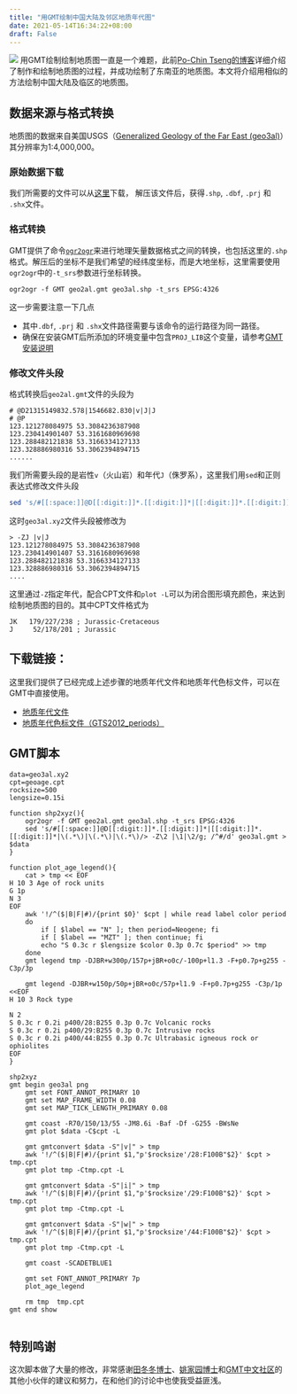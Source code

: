 ```yaml
---
title: "用GMT绘制中国大陆及邻区地质年代图"
date: 2021-05-14T16:34:22+08:00
draft: False
---
```


![](/img/gmt-map/geo3al.png)
用GMT绘制绘制地质图一直是一个难题，此前[Po-Chin Tseng的博客](https://jimmytseng79.github.io/GMT5_tutorials/geology_map.html)详细介绍了制作和绘制地质图的过程，并成功绘制了东南亚的地质图。本文将介绍用相似的方法绘制中国大陆及临区的地质图。

<!--more-->
## 数据来源与格式转换
地质图的数据来自美国USGS（[Generalized Geology of the Far East (geo3al)](https://catalog.data.gov/dataset/generalized-geology-of-the-far-east-geo3al)）其分辨率为1:4,000,000。

### 原始数据下载
我们所需要的文件可以从[这里](https://certmapper.cr.usgs.gov/data/we/ofr97470f/spatial/shape/geo3al.zip)下载，
解压该文件后，获得`.shp`, `.dbf`, `.prj` 和 `.shx`文件。

### 格式转换
GMT提供了命令[`ogr2ogr`](https://docs.gmt-china.org/latest/table/ogr2ogr/)来进行地理矢量数据格式之间的转换，也包括这里的`.shp`格式。解压后的坐标不是我们希望的经纬度坐标，而是大地坐标，这里需要使用`ogr2ogr`中的`-t_srs`参数进行坐标转换。

```
ogr2ogr -f GMT geo2al.gmt geo3al.shp -t_srs EPSG:4326
```

这一步需要注意一下几点
- 其中`.dbf`, `.prj` 和 `.shx`文件路径需要与该命令的运行路径为同一路径。
- 确保在安装GMT后所添加的环境变量中包含`PROJ_LIB`这个变量，请参考[GMT安装说明](https://docs.gmt-china.org/latest/install/macOS/#gmt)

### 修改文件头段
格式转换后`geo2al.gmt`文件的头段为
```
# @D21315149832.578|1546682.830|v|J|J
# @P
123.121278084975 53.3084236387908
123.230414901407 53.3161680969698
123.288482121838 53.3166334127133
123.328886980316 53.3062394894715
......
```
我们所需要头段的是岩性`v`（火山岩）和年代`J`（侏罗系），这里我们用`sed`和正则表达式修改文件头段
```bash
sed 's/#[[:space:]]@D[[:digit:]]*.[[:digit:]]*|[[:digit:]]*.[[:digit:]]*|\(.*\)|\(.*\)|\(.*\)/> -Z\2 |\1|\2/g; /^#/d' geo3al.gmt > geo3al.xy2
```
这时`geo3al.xy2`文件头段被修改为
```
> -ZJ |v|J
123.121278084975 53.3084236387908
123.230414901407 53.3161680969698
123.288482121838 53.3166334127133
123.328886980316 53.3062394894715
....
```
这里通过`-Z`指定年代，配合CPT文件和`plot -L`可以为闭合图形填充颜色，来达到绘制地质图的目的。其中CPT文件格式为
```
JK   179/227/238 ; Jurassic-Cretaceous
J     52/178/201 ; Jurassic
```

## 下载链接：
这里我们提供了已经完成上述步骤的地质年代文件和地质年代色标文件，可以在GMT中直接使用。
- [地质年代文件](/source/geo3al.xy2)
- [地质年代色标文件（GTS2012_periods）](/source/geoage.cpt)

## GMT脚本
```shell
data=geo3al.xy2
cpt=geoage.cpt
rocksize=500
lengsize=0.15i

function shp2xyz(){
    ogr2ogr -f GMT geo2al.gmt geo3al.shp -t_srs EPSG:4326
    sed 's/#[[:space:]]@D[[:digit:]]*.[[:digit:]]*|[[:digit:]]*.[[:digit:]]*|\(.*\)|\(.*\)|\(.*\)/> -Z\2 |\1|\2/g; /^#/d' geo3al.gmt > $data
}

function plot_age_legend(){
    cat > tmp << EOF
H 10 3 Age of rock units
G 1p
N 3
EOF
    awk '!/^($|B|F|#)/{print $0}' $cpt | while read label color period
    do
        if [ $label == "N" ]; then period=Neogene; fi
        if [ $label == "MZT" ]; then continue; fi
        echo "S 0.3c r $lengsize $color 0.3p 0.7c $period" >> tmp
    done
    gmt legend tmp -DJBR+w300p/157p+jBR+o0c/-100p+l1.3 -F+p0.7p+g255 -C3p/3p

    gmt legend -DJBR+w150p/50p+jBR+o0c/57p+l1.9 -F+p0.7p+g255 -C3p/1p <<EOF
H 10 3 Rock type

N 2
S 0.3c r 0.2i p400/28:B255 0.3p 0.7c Volcanic rocks
S 0.3c r 0.2i p400/29:B255 0.3p 0.7c Intrusive rocks
S 0.3c r 0.2i p400/44:B255 0.3p 0.7c Ultrabasic igneous rock or ophiolites 
EOF
}

shp2xyz
gmt begin geo3al png
    gmt set FONT_ANNOT_PRIMARY 10
    gmt set MAP_FRAME_WIDTH 0.08
    gmt set MAP_TICK_LENGTH_PRIMARY 0.08

    gmt coast -R70/150/13/55 -JM8.6i -Baf -Df -G255 -BWsNe
    gmt plot $data -C$cpt -L

    gmt gmtconvert $data -S"|v|" > tmp
    awk '!/^($|B|F|#)/{print $1,"p'$rocksize'/28:F100B"$2}' $cpt > tmp.cpt
    gmt plot tmp -Ctmp.cpt -L

    gmt gmtconvert $data -S"|i|" > tmp
    awk '!/^($|B|F|#)/{print $1,"p'$rocksize'/29:F100B"$2}' $cpt > tmp.cpt
    gmt plot tmp -Ctmp.cpt -L

    gmt gmtconvert $data -S"|w|" > tmp
    awk '!/^($|B|F|#)/{print $1,"p'$rocksize'/44:F100B"$2}' $cpt > tmp.cpt
    gmt plot tmp -Ctmp.cpt -L

    gmt coast -SCADETBLUE1

    gmt set FONT_ANNOT_PRIMARY 7p
    plot_age_legend 

    rm tmp  tmp.cpt
gmt end show
 
```

## 特别鸣谢
这次脚本做了大量的修改，非常感谢[田冬冬博士](https://me.seisman.info/)、[姚家园博士](https://core-man.github.io/academic-homepage/)和[GMT中文社区](https://docs.gmt-china.org/)的其他小伙伴的建议和努力，在和他们的讨论中也使我受益匪浅。
